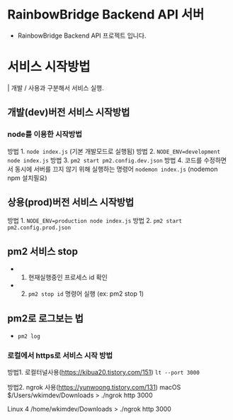 # RainbowBridge Backend API 서버
  
- RainbowBridge Backend API 프로젝트 입니다. 


# 서비스 시작방법
| 개발 / 사용과 구분해서 서비스 실행.

## 개발(dev)버전 서비스 시작방법
### node를 이용한 시작방법
방법 1. `node index.js` (기본 개발모드로 실행됨)
방법 2. `NODE_ENV=development node index.js`
방법 3. `pm2 start pm2.config.dev.json`
방법 4. 코드를 수정하면서 동시에 서버를 끄지 않기 위해 실행하는 명령어 `nodemon index.js` (nodemon npm 설치필요)

        
## 상용(prod)버전 서비스 시작방법
방법 1. `NODE_ENV=production node index.js`
방법 2. `pm2 start pm2.config.prod.json`
   

## pm2 서비스 stop
- 1. 현재실행중인 프로세스 id 확인
- 2. `pm2 stop id` 명령어 실행 (ex: pm2 stop 1)


## pm2로 로그보는 법
- `pm2 log`
  
      
### 로컬에서 https로 서비스 시작 방법
방법1. 로컬터널사용(https://kibua20.tistory.com/151) 
`lt --port 3000`

방법2. ngrok 사용(https://yunwoong.tistory.com/131) 
macOS
$/Users/wkimdev/Downloads > ./ngrok http 3000

Linux
4 /home/wkimdev/Downloads > ./ngrok http 3000

